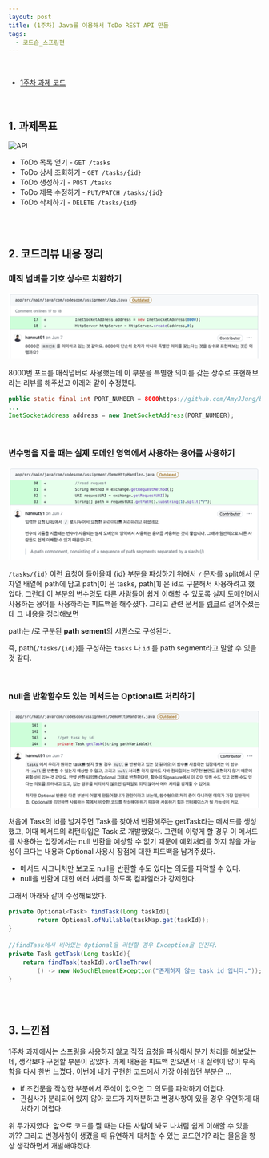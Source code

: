 ```yaml
---
layout: post
title: (1주차) Java를 이용해서 ToDo REST API 만들
tags:
  - 코드숨_스프링편
---
```


<br>

- [1주차 과제 코드](https://github.com/duohui12/spring-week1-assignment-1/tree/duohui12)

<br>

## 1. 과제목표

![API](https://user-images.githubusercontent.com/14071105/103476206-0456f280-4df7-11eb-89c4-d61845ef45ec.png)

- ToDo 목록 얻기 - `GET /tasks`
- ToDo 상세 조회하기 - `GET /tasks/{id}`
- ToDo 생성하기 - `POST /tasks`
- ToDo 제목 수정하기 - `PUT/PATCH /tasks/{id}`
- ToDo 삭제하기 - `DELETE /tasks/{id}`

<br>

<br>

## 2. 코드리뷰 내용 정리

### 매직 넘버를 기호 상수로 치환하기

![magic_number](https://github.com/AmyJJung/blog/blob/main/images/codesoom/week1/magic_number.png?raw=true)

8000번 포트를 매직넘버로 사용했는데 이 부분을 특별한 의미를 갖는 상수로 표현해보라는 리뷰를 해주셨고 아래와 같이 수정했다.

```java
public static final int PORT_NUMBER = 8000https://github.com/AmyJJung/blog/blob/main/images/codesoom/week1/optional.png?raw=true
...
InetSocketAddress address = new InetSocketAddress(PORT_NUMBER);
```

<br>

### 변수명을 지을 때는 실제 도메인 영역에서 사용하는 용어를 사용하기

![path_segment](https://github.com/AmyJJung/blog/blob/main/images/codesoom/week1/path_segment.png?raw=true)

`/tasks/{id}` 이런 요청이 들어올때 {id} 부분을 파싱하기 위해서 `/` 문자를 split해서 문자열 배열에 path에 담고 path[0] 은 tasks, path[1] 은 id로 구분해서 사용하려고 했었다. 그런데 이 부분의 변수명도 다른 사람들이 쉽게 이해할 수 있도록 실제 도메인에서 사용하는 용어를 사용하라는 피드백을 해주셨다. 그리고 관련 문서를 [링크](https://en.wikipedia.org/wiki/URL)로 걸어주셨는데 그 내용을 정리해보면

path는 /로 구분된 <b>path sement</b>의 시퀀스로 구성된다. 

즉, path(`/tasks/{id}`)를 구성하는 `tasks` 나 `id` 를 path segment라고 말할 수 있을 것 같다. 

<br>

### null을 반환할수도 있는 메서드는 Optional로 처리하기

![optional](https://github.com/AmyJJung/blog/blob/main/images/codesoom/week1/optional.png?raw=true)

처음에 Task의 id를 넘겨주면 Task를 찾아서 반환해주는 getTask라는 메서드를 생성했고, 이때 메서드의 리턴타입은 Task 로 개발했었다. 그런데 이렇게 할 경우 이 메서드를 사용하는 입장에서는 null 반환을 예상할 수 없기 때문에 예외처리를 하지 않을 가능성이 크다는 내용과 Optional 사용시 장점에 대한 피드백을 남겨주셨다. 

- 메서드 시그니처만 보고도 null을 반환할 수도 있다는 의도를 파악할 수 있다. 
- null을 반환에 대한 에러 처리를 하도록 컴파일러가 강제한다. 

그래서 아래와 같이 수정해보았다.

```java
private Optional<Task> findTask(Long taskId){
		return Optional.ofNullable(taskMap.get(taskId));
}

//findTask에서 비어있는 Optional을 리턴할 경우 Exception을 던진다. 
private Task getTask(Long taskId){
    return findTask(taskId).orElseThrow(
      	() -> new NoSuchElementException("존재하지 않는 task id 입니다."));
}
```

<br>

<br>

## 3. 느낀점

1주차 과제에서는 스프링을 사용하지 않고 직접 요청을 파싱해서 분기 처리를 해보았는데, 생각보다 구현할 부분이 많았다. 과제 내용을 피드백 받으면서 내 실력이 많이 부족함을 다시 한번 느꼈다. 이번에 내가 구현한 코드에서 가장 아쉬웠던 부분은 ...

- if 조건문을 작성한 부분에서 주석이 없으면 그 의도를 파악하기 어렵다.
- 관심사가 분리되어 있지 않아 코드가 지저분하고 변경사항이 있을 경우 유연하게 대처하기 어렵다. 

위 두가지였다. 앞으로 코드를 짤 때는 다른 사람이 봐도 나처럼 쉽게 이해할 수 있을까?? 그리고 변경사항이 생겼을 때 유연하게 대처할 수 있는 코드인가? 라는 물음을 항상 생각하면서 개발해야겠다. 

<br>
